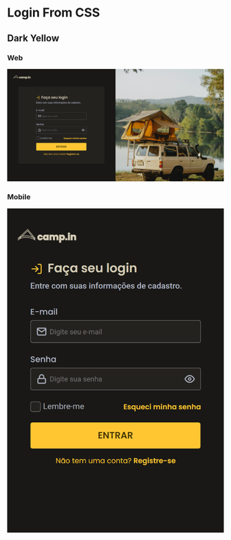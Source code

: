 # Login From CSS

## Dark Yellow

### Web
![preview](./Login-From-CSS-Dark-Yellow-1440x747.png)

### Mobile
![preview](./Login-From-CSS-Dark-Yellow-425x635.png)
